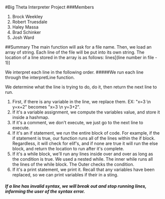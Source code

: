 #Big Theta Interpreter Project
###Members
1. Brock Weekley
2. Robert Truesdale
3. Haley Massa
4. Brad Schinker
5. Josh Ward



##Summary
The main function will ask for a file name. Then, we load an array of string. 
Each line of the file will be put into its own string. The location of a line stored in the array is as follows: 
lines[(line number in file - 1)]




We interpret each line in the following order.
#####We run each line through the interpretLine function.
   
   We determine what the line is trying to do, do it, then return the next line to run.
   1. First, if there is any variable in the line, we replace them. EX: "x=3 \n y=x+2" becomes "x=3 \n y=3+2".
   2. If it's a variable assignment, we compute the variables value, and store it inside a hashmap. 
   3. If it's a comment, we don't execute, we just go to the next line to execute. 
   4. If it's an if statement, we run the entire block of code. For example, if the if statement is true, our function runs all of the lines within the if block. Regardless, it will check for elif's, and if none are true it will run the else block, and return the location to run after it's complete.
   5. If it's a while block, we'll run any lines inside over and over as long as the condition is true. We used a nested while. The inner while runs all the lines of the while block. The Outer checks the condition. 
   6. If it's a print statement, we print it. Recall that any variables have been replaced, so we can print variables if their in a sting.

##### If a line has invalid syntax, we will break out and stop running lines, informing the user of the syntax error.